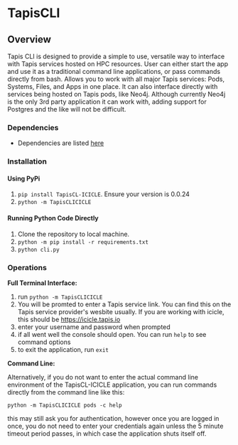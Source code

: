 # TapisCLI
## Overview
Tapis CLI is designed to provide a simple to use, versatile way to interface with Tapis services hosted on HPC resources. User can either start the app and use it as a traditional command line applications, or pass commands directly from bash.
Allows you to work with all major Tapis services: Pods, Systems, Files, and Apps in one place. It can also interface directly with services being hosted on Tapis pods, like Neo4j. Although currently Neo4j is the only 3rd party application it can work with, adding support for Postgres and the like will not be difficult.

### Dependencies
* Dependencies are listed [here](https://github.com/sdsc-hpc-training-org/hello_icicle_auth_clients/blob/main/icicle_rel_03_2023/CLI/TapisCL-ICICLE/requirements.txt)

### Installation
#### Using PyPi
1. `pip install TapisCL-ICICLE`. Ensure your version is 0.0.24
2. `python -m TapisCLICICLE`
#### Running Python Code Directly
1. Clone the repository to local machine.
2. `python -m pip install -r requirements.txt`
3. `python cli.py`
### Operations
**Full Terminal Interface:**
1. run ``python -m TapisCLICICLE``
2. You will be promted to enter a Tapis service link. You can find this on the Tapis service provider's wesbite usually. If you are working with icicle, this should be https://icicle.tapis.io
3. enter your username and password when prompted
4. if all went well the console should open. You can run `help` to see command options
5. to exit the application, run `exit`

**Command Line:**

Alternatively, if you do not want to enter the actual command line environment of the TapisCL-ICICLE application, you can run commands directly from the command line like this:

`python -m TapisCLICICLE pods -c help`

this may still ask you for authentication, however once you are logged in once, you do not need to enter your credentials again unless the 5 minute timeout period passes, in which case the application shuts itself off.

